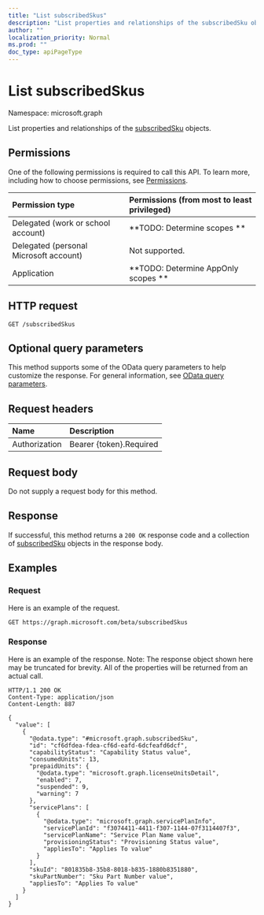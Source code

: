 ```yaml
---
title: "List subscribedSkus"
description: "List properties and relationships of the subscribedSku objects."
author: ""
localization_priority: Normal
ms.prod: ""
doc_type: apiPageType
---
```


# List subscribedSkus

Namespace: microsoft.graph

List properties and relationships of the [subscribedSku](../resources/subscribedsku.md) objects.

## Permissions
One of the following permissions is required to call this API. To learn more, including how to choose permissions, see [Permissions](/concepts/permissions-reference.md).

|Permission type|Permissions (from most to least privileged)|
|:---|:---|
|Delegated (work or school account)|**TODO: Determine scopes **|
|Delegated (personal Microsoft account)|Not supported.|
|Application|**TODO: Determine AppOnly scopes **|

## HTTP request
<!-- {
  "blockType": "ignored"
}
-->
``` http
GET /subscribedSkus
```

## Optional query parameters
This method supports some of the OData query parameters to help customize the response. For general information, see [OData query parameters](/graph/query-parameters).

## Request headers
|Name|Description|
|:---|:---|
|Authorization|Bearer {token}.Required|

## Request body
Do not supply a request body for this method.

## Response
If successful, this method returns a `200 OK` response code and a collection of [subscribedSku](../resources/subscribedsku.md) objects in the response body.

## Examples

### Request
Here is an example of the request.
<!-- {
  "blockType": "request",
  "name": "get_subscribedsku"
}
-->
``` http
GET https://graph.microsoft.com/beta/subscribedSkus
```

### Response
Here is an example of the response. Note: The response object shown here may be truncated for brevity. All of the properties will be returned from an actual call.
<!-- {
  "blockType": "response",
  "truncated": true,
  "@odata.type": "collection(microsoft.graph.subscribedsku)"
}
-->
``` http
HTTP/1.1 200 OK
Content-Type: application/json
Content-Length: 887

{
  "value": [
    {
      "@odata.type": "#microsoft.graph.subscribedSku",
      "id": "cf6dfdea-fdea-cf6d-eafd-6dcfeafd6dcf",
      "capabilityStatus": "Capability Status value",
      "consumedUnits": 13,
      "prepaidUnits": {
        "@odata.type": "microsoft.graph.licenseUnitsDetail",
        "enabled": 7,
        "suspended": 9,
        "warning": 7
      },
      "servicePlans": [
        {
          "@odata.type": "microsoft.graph.servicePlanInfo",
          "servicePlanId": "f3074411-4411-f307-1144-07f3114407f3",
          "servicePlanName": "Service Plan Name value",
          "provisioningStatus": "Provisioning Status value",
          "appliesTo": "Applies To value"
        }
      ],
      "skuId": "801835b8-35b8-8018-b835-1880b8351880",
      "skuPartNumber": "Sku Part Number value",
      "appliesTo": "Applies To value"
    }
  ]
}
```

